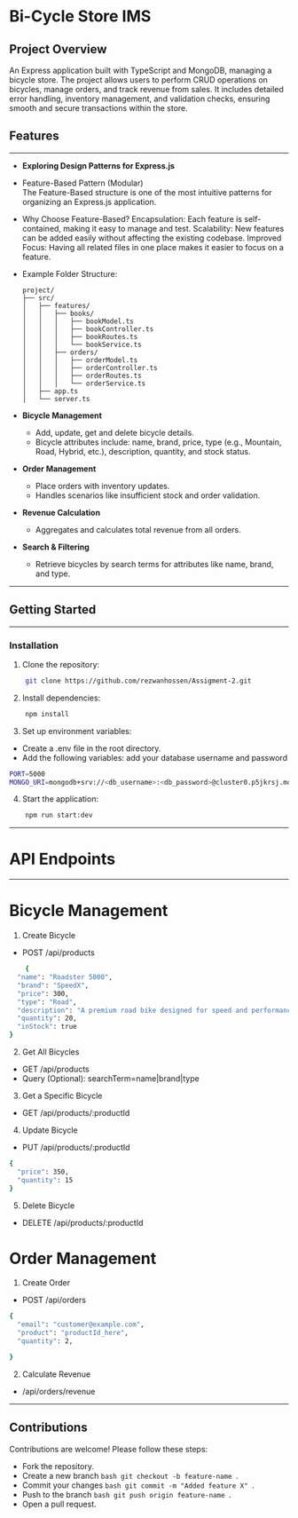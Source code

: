 # Bi-Cycle Store IMS

## Project Overview

An Express application built with TypeScript and MongoDB, managing a bicycle store. The project allows users to perform CRUD operations on bicycles, manage orders, and track revenue from sales. It includes detailed error handling, inventory management, and validation checks, ensuring smooth and secure transactions within the store.

## Features

---

- **Exploring Design Patterns for Express.js**
- Feature-Based Pattern (Modular)
  </br>
  The Feature-Based structure is one of the most intuitive patterns for organizing an Express.js application.
- Why Choose Feature-Based?
  Encapsulation: Each feature is self-contained, making it easy to manage and test.
  Scalability: New features can be added easily without affecting the existing codebase.
  Improved Focus: Having all related files in one place makes it easier to focus on a feature.
- Example Folder Structure:

  ```
  project/
  ├── src/
  │   ├── features/
  │   │   ├── books/
  │   │   │   ├── bookModel.ts
  │   │   │   ├── bookController.ts
  │   │   │   ├── bookRoutes.ts
  │   │   │   └── bookService.ts
  │   │   ├── orders/
  │   │   │   ├── orderModel.ts
  │   │   │   ├── orderController.ts
  │   │   │   ├── orderRoutes.ts
  │   │   │   └── orderService.ts
  │   ├── app.ts
  │   └── server.ts
  ```

- **Bicycle Management**

  - Add, update, get and delete bicycle details.
  - Bicycle attributes include: name, brand, price, type (e.g., Mountain, Road, Hybrid, etc.), description, quantity, and stock status.

- **Order Management**
  - Place orders with inventory updates.
  - Handles scenarios like insufficient stock and order validation.
- **Revenue Calculation**
  - Aggregates and calculates total revenue from all orders.
- **Search & Filtering**
  - Retrieve bicycles by search terms for attributes like name, brand, and type.

---

## Getting Started

---

### Installation

1. Clone the repository:

```bash
    git clone https://github.com/rezwanhossen/Assigment-2.git
```

2. Install dependencies:

```bash
    npm install
```

3. Set up environment variables:

- Create a .env file in the root directory.
- Add the following variables: add your database username and password

```bash
PORT=5000
MONGO_URI=mongodb+srv://<db_username>:<db_password>@cluster0.p5jkrsj.mongodb.net/?retryWrites=true&w=majority&appName=Cluster0

```

4. Start the application:

```bash
    npm run start:dev
```

---

# API Endpoints

---

<h1> Bicycle Management</h1>

1. Create Bicycle

- POST /api/products

```bash
    {
  "name": "Roadster 5000",
  "brand": "SpeedX",
  "price": 300,
  "type": "Road",
  "description": "A premium road bike designed for speed and performance.",
  "quantity": 20,
  "inStock": true
}

```

2. Get All Bicycles

- GET /api/products
- Query (Optional): searchTerm=name|brand|type

3. Get a Specific Bicycle

- GET /api/products/:productId

4. Update Bicycle

- PUT /api/products/:productId

```bash
{
  "price": 350,
  "quantity": 15
}


```

5. Delete Bicycle

- DELETE /api/products/:productId

<h1>Order Management</h1>

1. Create Order

- POST /api/orders

```bash
{
  "email": "customer@example.com",
  "product": "productId_here",
  "quantity": 2,

}


```

2. Calculate Revenue

- /api/orders/revenue

---

## Contributions

Contributions are welcome! Please follow these steps:

- Fork the repository.
- Create a new branch `bash git checkout -b feature-name `.
- Commit your changes `bash git commit -m "Added feature X" `.
- Push to the branch `bash git push origin feature-name `.
- Open a pull request.
